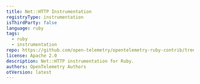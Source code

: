 ```yaml
---
title: Net::HTTP Instrumentation
registryType: instrumentation
isThirdParty: false
language: ruby
tags:
  - ruby
  - instrumentation
repo: https://github.com/open-telemetry/opentelemetry-ruby-contrib/tree/main/instrumentation/net_http
license: Apache 2.0
description: Net::HTTP instrumentation for Ruby.
authors: OpenTelemetry Authors
otVersion: latest
---
```

